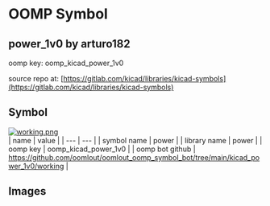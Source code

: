 # OOMP Symbol  
## power_1v0  by arturo182  
  
oomp key: oomp_kicad_power_1v0  
  
source repo at: [https://gitlab.com/kicad/libraries/kicad-symbols](https://gitlab.com/kicad/libraries/kicad-symbols)  
## Symbol  
  
[![working.png](working_600.png)](working.png)  
| name | value | 
| --- | --- | 
| symbol name | power | 
| library name | power | 
| oomp key | oomp_kicad_power_1v0 | 
| oomp bot github | https://github.com/oomlout/oomlout_oomp_symbol_bot/tree/main/kicad_power_1v0/working | 
## Images  
